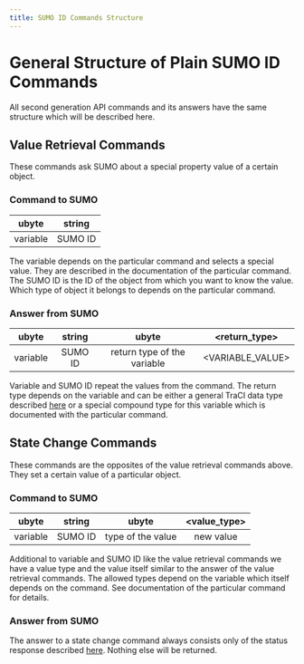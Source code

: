 ```yaml
---
title: SUMO ID Commands Structure
---
```


# General Structure of Plain SUMO ID Commands

All second generation API commands and its answers have the same
structure which will be described here.

## Value Retrieval Commands

These commands ask SUMO about a special property value of a certain
object.

### Command to SUMO

|  ubyte   | string  |
| :------: | :-----: |
| variable | SUMO ID |

The variable depends on the particular command and selects a special
value. They are described in the documentation of the particular
command. The SUMO ID is the ID of the object from which you want to know
the value. Which type of object it belongs to depends on the particular
command.

### Answer from SUMO

|  ubyte   | string  |            ubyte            |  <return_type\>   |
| :------: | :-----: | :-------------------------: | :--------------: |
| variable | SUMO ID | return type of the variable | <VARIABLE_VALUE\> |

Variable and SUMO ID repeat the values from the command. The return type
depends on the variable and can be either a general TraCI data type
described [here](../TraCI/Protocol.md#data_types) or a special
compound type for this variable which is documented with the particular
command.

## State Change Commands

These commands are the opposites of the value retrieval commands above.
They set a certain value of a particular object.

### Command to SUMO

|  ubyte   | string  |       ubyte       | <value_type\> |
| :------: | :-----: | :---------------: | :----------: |
| variable | SUMO ID | type of the value |  new value   |

Additional to variable and SUMO ID like the value retrieval commands we
have a value type and the value itself similar to the answer of the
value retrieval commands. The allowed types depend on the variable which
itself depends on the command. See documentation of the particular
command for details.

### Answer from SUMO

The answer to a state change command always consists only of the status
response described [here](../TraCI/Protocol.md#status_response).
Nothing else will be returned.